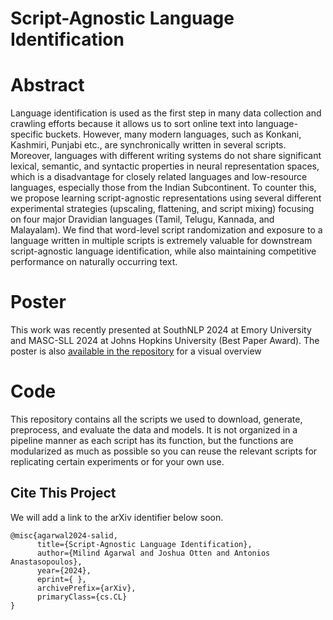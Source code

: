 # Script-Agnostic Language Identification

# Abstract

Language identification is used as the first step in many data collection and crawling efforts because it allows us to sort online text into language-specific buckets. However, many modern languages, such as Konkani, Kashmiri, Punjabi etc., are synchronically written in several scripts. Moreover, languages with different writing systems do not share significant lexical, semantic, and syntactic properties in neural representation spaces, which is a disadvantage for closely related languages and low-resource languages, especially those from the Indian Subcontinent. To counter this, we propose learning script-agnostic representations using several different experimental strategies (upscaling, flattening, and script mixing) focusing on four major Dravidian languages (Tamil, Telugu, Kannada, and Malayalam). We find that word-level script randomization and exposure to a language written in multiple scripts is extremely valuable for downstream script-agnostic language identification, while also maintaining competitive performance on naturally occurring text.

# Poster
This work was recently presented at SouthNLP 2024 at Emory University and MASC-SLL 2024 at Johns Hopkins University (Best Paper Award). The poster is also [available in the repository](poster.pdf) for a visual overview 

# Code
This repository contains all the scripts we used to download, generate, preprocess, and evaluate the data and models. It is not organized in a  pipeline manner as each script has its function, but the functions are modularized as much as possible so you can reuse the relevant scripts for replicating certain experiments or for your own use.

## Cite This Project
We will add a link to the arXiv identifier below soon.
```
@misc{agarwal2024-salid,
      title={Script-Agnostic Language Identification}, 
      author={Milind Agarwal and Joshua Otten and Antonios Anastasopoulos},
      year={2024},
      eprint={ },
      archivePrefix={arXiv},
      primaryClass={cs.CL}
}
```
